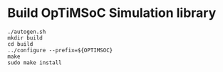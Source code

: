 # Build OpTiMSoC Simulation library

    ./autogen.sh
    mkdir build
    cd build
    ../configure --prefix=${OPTIMSOC}
    make
    sudo make install
